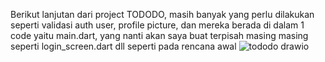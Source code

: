 Berikut lanjutan dari project TODODO, masih banyak yang perlu dilakukan seperti validasi auth user, profile picture, dan mereka berada di dalam 1 code yaitu main.dart, yang nanti akan saya buat terpisah masing masing seperti login_screen.dart dll seperti pada rencana awal
![tododo drawio](https://github.com/user-attachments/assets/481f0d3b-5e67-4268-b7b6-645de1b45632)
